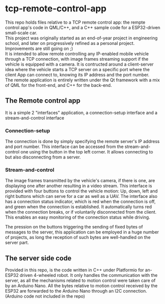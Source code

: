 # tcp-remote-control-app
This repo holds files relative to a TCP remote control app: the rempte control app's code in QML/C++, and a C++ sample code for a ESP32-driven small-scale car.  
This project was originally started as an end-of-year project in engineering school, and later on progressively refined as a personal project. Improvements are still going on ;)  
It is intended to allow remote controlling any IP-enabled mobile vehicle through a TCP connection, with image frames streaming support if the vehicle is equipped with a camera. It is contructed around a client-server idea where the vehicle starts a TCP server on a specific port where the client App can connect to, knowing its IP address and the port number.  
The remote application is entirely written under the Qt framework with a mix of QML for the front-end, and C++ for the back-end. 

## The Remote control app
It is a simple 2 "interfaces" application, a connection-setup interface and a stream-and-control interface
### Connection-setup
The connection is done by simply specifying the remote server's IP address and port number. This interface can be accessed from the stream-and-control one using the button in the top left corner. It allows connecting to but also disconnecting from a server.
### Stream-and-control
The image frames transmitted by the vehicle's camera, if there is one, are displaying one after another resulting in a video stream. This interface is provided with four buttons to control the vehicle motion: Up, down, left and right buttons which can serve for a car as well as a UAV. The interface also has a connection status indicator, which is red when the connection is off, and green when the connection is established. It automatically turns red when the connection breaks, or if voluntarily disconnected from the client. This enables an easy monitoring of the connection status while driving.  

The pression on the buttons triggering the sending of fixed bytes of messages to the server, this application can be employed in a huge number of projects, as long the reception of such bytes are well-handled on the server part.

## The server side code
Provided in this repo, is the code written in C++ under Platformio for an-ESP32 driven 4-wheeled robot. It only handles the communication with the server, as all the mechanisms related to motion control were taken care of by an Arduino Nano. All the bytes relative to motion control received by the ESP32 are forwarded to the Arduino Nano through an I2C connection. (Arduino code not included in the repo)
